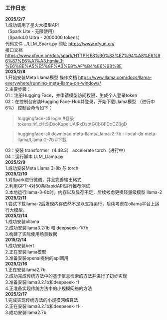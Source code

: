 ### 工作日志
**2025/2/7**  
1.成功调用了星火大模型API  
（Spark Lite - 无限使用）  
（Spark4.0 Ultra -  2000000 tokens）  
代码文件 ../LLM_Spark.py
网址 https://www.xfyun.cn/    
接口文档 https://www.xfyun.cn/doc/spark/HTTP%E8%B0%83%E7%94%A8%E6%96%87%E6%A1%A3.html#_1-%E6%8E%A5%E5%8F%A3%E8%AF%B4%E6%98%8E  
**2025/2/8**  
1.开始安装Meta Llama模型
操作文档 https://www.llama.com/docs/llama-everywhere/running-meta-llama-on-windows/  
2.主要步骤：     
01：注册Hugging Face，并申请模型访问权限，生成个人登录token  
02：在控制台安装Hugging Face-Hub并登录，开始下载Llama模型 （进行中 6%）
控制台命令如下：  
>huggingface-cli login  #登录  
>tokens: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

>huggingface-cli download meta-llama/Llama-2-7b --local-dir meta-llama/Llama-2-7b #下载  

03：安装 transformer（4.48.3）  accelerate  torch（进行中）  
04：运行脚本 LLM_Llama.py  
**2025/2/9**  
1.成功安装Meta Llama 3-8b 与 torch  
**2025/2/10**  
1.对Spark进行微调，并且完善输出格式  
2.利用GPT-4对50条RapidAPI进行推荐测试  
3.本地运行llama-3-8b时，内存以及显存不足，后续考虑更换轻量级模型 llama-2    
**2025/2/11**  
1.尝试下载llama-2后发现内存依然不足以支持运行，后续考虑在ollama平台上运行大模型。  
**2025/2/14**  
1.成功安装ollama  
2.成功安装llama3.2:1b 和 deepseek-r1:7b  
3.构建了实际使用场景数据    
**2015/2/14**  
1.成功安装bert  
2.正在安装llama模型  
3.准备安装openai提供的api调用  
**2025/2/16**  
1.正在安装llama2.7b.  
2.成功完成传统方法中的基于信息检索的方法并进行了初步实现  
3.准备安装llama3.2.1b和deepseek-r1  
4.正准备实现传统方法中的小规模网络的方法  
**2025/2/17**  
1.完成实现传统方法的小规模网络算法  
2.正在安装llama3.2.1b和deepseek-r1···  
3.成功安装llama2.7b  

